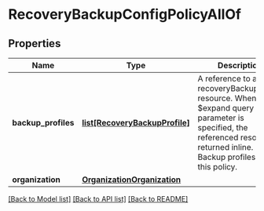 # RecoveryBackupConfigPolicyAllOf

## Properties
Name | Type | Description | Notes
------------ | ------------- | ------------- | -------------
**backup_profiles** | [**list[RecoveryBackupProfile]**](RecoveryBackupProfile.md) | A reference to a recoveryBackupProfile resource. When the $expand query parameter is specified, the referenced resource is returned inline. List of Backup profiles using this policy.  | [optional] 
**organization** | [**OrganizationOrganization**](.md) |  | [optional] 

[[Back to Model list]](../README.md#documentation-for-models) [[Back to API list]](../README.md#documentation-for-api-endpoints) [[Back to README]](../README.md)


